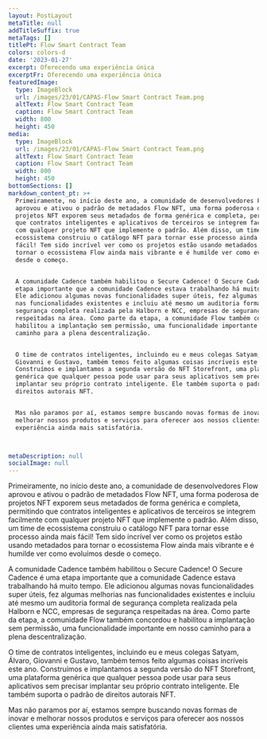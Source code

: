 ```yaml
---
layout: PostLayout
metaTitle: null
addTitleSuffix: true
metaTags: []
titlePt: Flow Smart Contract Team
colors: colors-d
date: '2023-01-27'
excerpt: Oferecendo uma experiência única
excerptFr: Oferecendo uma experiência única
featuredImage:
  type: ImageBlock
  url: /images/23/01/CAPAS-Flow Smart Contract Team.png
  altText: Flow Smart Contract Team
  caption: Flow Smart Contract Team
  width: 800
  height: 450
media:
  type: ImageBlock
  url: /images/23/01/CAPAS-Flow Smart Contract Team.png
  altText: Flow Smart Contract Team
  caption: Flow Smart Contract Team
  width: 800
  height: 450
bottomSections: []
markdown_content_pt: >+
  Primeiramente, no início deste ano, a comunidade de desenvolvedores Flow
  aprovou e ativou o padrão de metadados Flow NFT, uma forma poderosa de
  projetos NFT exporem seus metadados de forma genérica e completa, permitindo
  que contratos inteligentes e aplicativos de terceiros se integrem facilmente
  com qualquer projeto NFT que implemente o padrão. Além disso, um time de
  ecossistema construiu o catálogo NFT para tornar esse processo ainda mais
  fácil! Tem sido incrível ver como os projetos estão usando metadados para
  tornar o ecossistema Flow ainda mais vibrante e é humilde ver como evoluímos
  desde o começo.


  A comunidade Cadence também habilitou o Secure Cadence! O Secure Cadence é uma
  etapa importante que a comunidade Cadence estava trabalhando há muito tempo.
  Ele adicionou algumas novas funcionalidades super úteis, fez algumas melhorias
  nas funcionalidades existentes e incluiu até mesmo um auditoria formal de
  segurança completa realizada pela Halborn e NCC, empresas de segurança
  respeitadas na área. Como parte da etapa, a comunidade Flow também concordou e
  habilitou a implantação sem permissão, uma funcionalidade importante em nosso
  caminho para a plena descentralização.


  O time de contratos inteligentes, incluindo eu e meus colegas Satyam, Álvaro,
  Giovanni e Gustavo, também temos feito algumas coisas incríveis este ano.
  Construímos e implantamos a segunda versão do NFT Storefront, uma plataforma
  genérica que qualquer pessoa pode usar para seus aplicativos sem precisar
  implantar seu próprio contrato inteligente. Ele também suporta o padrão de
  direitos autorais NFT.


  Mas não paramos por aí, estamos sempre buscando novas formas de inovar e
  melhorar nossos produtos e serviços para oferecer aos nossos clientes uma
  experiência ainda mais satisfatória.



metaDescription: null
socialImage: null
---
```

Primeiramente, no início deste ano, a comunidade de desenvolvedores Flow aprovou e ativou o padrão de metadados Flow NFT, uma forma poderosa de projetos NFT exporem seus metadados de forma genérica e completa, permitindo que contratos inteligentes e aplicativos de terceiros se integrem facilmente com qualquer projeto NFT que implemente o padrão. Além disso, um time de ecossistema construiu o catálogo NFT para tornar esse processo ainda mais fácil! Tem sido incrível ver como os projetos estão usando metadados para tornar o ecossistema Flow ainda mais vibrante e é humilde ver como evoluímos desde o começo.

A comunidade Cadence também habilitou o Secure Cadence! O Secure Cadence é uma etapa importante que a comunidade Cadence estava trabalhando há muito tempo. Ele adicionou algumas novas funcionalidades super úteis, fez algumas melhorias nas funcionalidades existentes e incluiu até mesmo um auditoria formal de segurança completa realizada pela Halborn e NCC, empresas de segurança respeitadas na área. Como parte da etapa, a comunidade Flow também concordou e habilitou a implantação sem permissão, uma funcionalidade importante em nosso caminho para a plena descentralização.

O time de contratos inteligentes, incluindo eu e meus colegas Satyam, Álvaro, Giovanni e Gustavo, também temos feito algumas coisas incríveis este ano. Construímos e implantamos a segunda versão do NFT Storefront, uma plataforma genérica que qualquer pessoa pode usar para seus aplicativos sem precisar implantar seu próprio contrato inteligente. Ele também suporta o padrão de direitos autorais NFT.

Mas não paramos por aí, estamos sempre buscando novas formas de inovar e melhorar nossos produtos e serviços para oferecer aos nossos clientes uma experiência ainda mais satisfatória.





